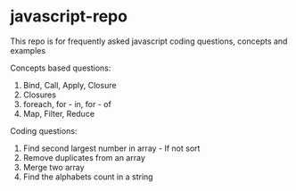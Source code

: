 # javascript-repo
This repo is for frequently asked javascript coding questions, concepts and examples

Concepts based questions:
1. Bind, Call, Apply, Closure
2. Closures
3. foreach, for - in, for - of
4. Map, Filter, Reduce

Coding questions:
1. Find second largest number in array - If not sort
2. Remove duplicates from an array
3. Merge two array
4. Find the alphabets count in a string